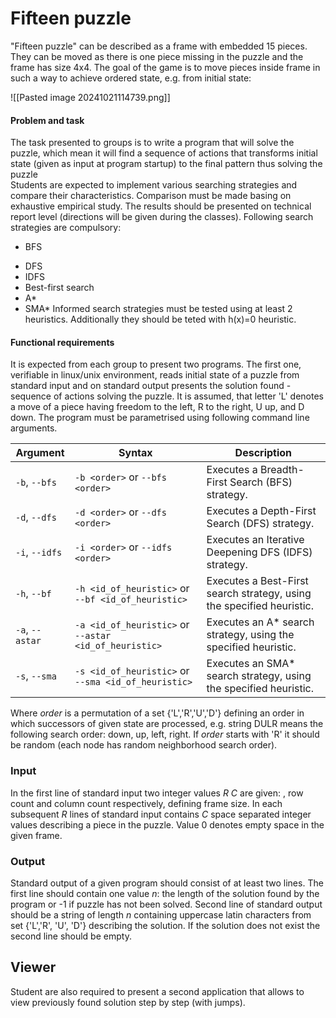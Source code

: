 # Fifteen puzzle

"Fifteen puzzle" can be described as a frame with embedded 15 pieces. They can be moved as there is one piece missing in the puzzle and the frame has size 4x4. The goal of the game is to move pieces inside frame in such a way to achieve ordered state, e.g. from initial state:

![[Pasted image 20241021114739.png]]
#### Problem and task

The task presented to groups is to write a program that will solve the puzzle, which mean it will find a sequence of actions that transforms initial state (given as input at program startup) to the final pattern thus solving the puzzle  
Students are expected to implement various searching strategies and compare their characteristics. Comparison must be made basing on exhaustive empirical study. The results should be presented on technical report level (directions will be given during the classes). Following search strategies are compulsory:
* BFS
- DFS
- IDFS
- Best-first search
- A*
- SMA*
Informed search strategies must be tested using at least 2 heuristics. Additionally they should be teted with h(x)=0 heuristic.

#### Functional requirements

It is expected from each group to present two programs. The first one, verifiable in linux/unix environment, reads initial state of a puzzle from standard input and on standard output presents the solution found - sequence of actions solving the puzzle. It is assumed, that letter 'L' denotes a move of a piece having freedom to the left, R to the right, U up, and D down. The program must be parametrised using following command line arguments.


| Argument      | Syntax                  | Description               |
|---------------|-------------------------|---------------------------|
| `-b`, `--bfs` | `-b <order>` or `--bfs <order>` | Executes a Breadth-First Search (BFS) strategy. |
| `-d`, `--dfs` | `-d <order>` or `--dfs <order>` | Executes a Depth-First Search (DFS) strategy. |
| `-i`, `--idfs` | `-i <order>` or `--idfs <order>` | Executes an Iterative Deepening DFS (IDFS) strategy. |
| `-h`, `--bf` | `-h <id_of_heuristic>` or `--bf <id_of_heuristic>` | Executes a Best-First search strategy, using the specified heuristic. |
| `-a`, `--astar` | `-a <id_of_heuristic>` or `--astar <id_of_heuristic>` | Executes an A* search strategy, using the specified heuristic. |
| `-s`, `--sma` | `-s <id_of_heuristic>` or `--sma <id_of_heuristic>` | Executes an SMA* search strategy, using the specified heuristic. |


Where _order_ is a permutation of a set {'L','R','U','D'} defining an order in which successors of given state are processed, e.g. string DULR means the following search order: down, up, left, right. If _order_ starts with 'R' it should be random (each node has random neighborhood search order).

### Input

In the first line of standard input two integer values _R_ _C_ are given: , row count and column count respectively, defining frame size. In each subsequent _R_ lines of standard input contains _C_ space separated integer values describing a piece in the puzzle. Value 0 denotes empty space in the given frame.

### Output

Standard output of a given program should consist of at least two lines. The first line should contain one value _n_: the length of the solution found by the program or -1 if puzzle has not been solved. Second line of standard output should be a string of length _n_ containing uppercase latin characters from set {'L','R', 'U', 'D'} describing the solution. If the solution does not exist the second line should be empty.

## Viewer

Student are also required to present a second application that allows to view previously found solution step by step (with jumps).
